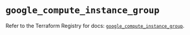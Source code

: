 # `google_compute_instance_group`

Refer to the Terraform Registry for docs: [`google_compute_instance_group`](https://registry.terraform.io/providers/hashicorp/google/6.36.1/docs/resources/compute_instance_group).

